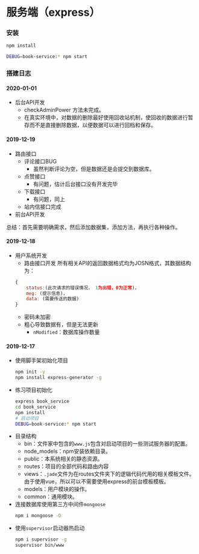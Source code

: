 # 服务端（express）

### 安装
```bash
npm install 

DEBUG=book-service:* npm start
```

### 搭建日志

#### 2020-01-01
- 后台API开发
  - checkAdminPower 方法未完成。
  - 在真实环境中，对数据的删除最好使用回收站机制，使回收的数据进行暂存而不是直接删除数据，以便数据可以进行回档和保存。
  

#### 2019-12-19
- 路由接口
  - 评论接口BUG
    - 虽然判断评论为空，但是数据还是会提交到数据库。
  - 点赞接口
    - 有问题，估计后台接口没有开发完毕
  - 下载接口
    - 有问题，同上
  - 站内信接口完成
- 前台API开发

总结：首先需要明确需求，然后添加数据集，添加方法，再执行各种操作。  


#### 2019-12-18

- 用户系统开发
  - 路由接口开发
  所有相关API的返回数据格式均为JOSN格式，其数据结构为：
  ```js
  {
      status:(此次请求的错误情况， 1为出错，0为正常)，
      meg: (提示信息)，
      data: (需要传送的数据)
  }
  ```
  - 密码未加密
  - 粗心导致数据有，但是无法更新
    - `nModified`：数据库操作数量

#### 2019-12-17

- 使用脚手架初始化项目
    ```bash
    npm init -y
    npm install express-generator -g
    ```
- 练习项目初始化
  ```bash
  express book_service
  cd book_service
  npm install 
  # 启动项目
  DEBUG=book-service:* npm start 
  ```
- 目录结构
  - bin：文件家中包含的`www.js`包含对启动项目的一些测试服务器的配置。
  - node_models：npm安装依赖目录。
  - public：本系统相关的静态资源。
  - routes：项目的全部代码和路由内容
  - views：`.jade`文件为在routes文件夹下的逻辑代码代用的相关模板文件。由于使用vue，所以可以不需要使用express的前台模板模板。
  - models：用户模块的操作。
  - common：通用模块。
- 连接数据库使用第三方中间件`mongoose`
  ```bash
  npm i mongoose -D
  ```
- 使用`supervisor`启动器热启动
  ```bash
  npm i supervisor -g
  supervisor bin/www
  ```

